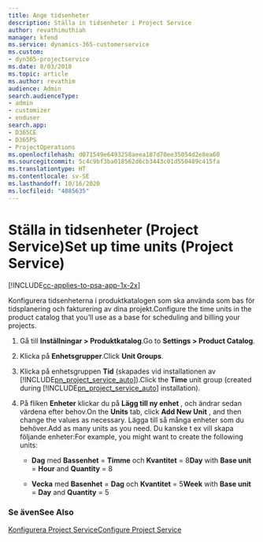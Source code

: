 ```yaml
---
title: Ange tidsenheter
description: Ställa in tidsenheter i Project Service
author: revathimuthiah
manager: kfend
ms.service: dynamics-365-customerservice
ms.custom:
- dyn365-projectservice
ms.date: 8/03/2018
ms.topic: article
ms.author: revathim
audience: Admin
search.audienceType:
- admin
- customizer
- enduser
search.app:
- D365CE
- D365PS
- ProjectOperations
ms.openlocfilehash: d071549e6493258aeea187d70ee35054d2e8ea60
ms.sourcegitcommit: 5c4c9bf3ba018562d6cb3443c01d550489c415fa
ms.translationtype: HT
ms.contentlocale: sv-SE
ms.lasthandoff: 10/16/2020
ms.locfileid: "4085635"
---
```

# <a name="set-up-time-units-project-service"></a><span data-ttu-id="4ec53-103">Ställa in tidsenheter (Project Service)</span><span class="sxs-lookup"><span data-stu-id="4ec53-103">Set up time units (Project Service)</span></span>

[!INCLUDE[cc-applies-to-psa-app-1x-2x](../includes/cc-applies-to-psa-app-1x-2x.md)]

<span data-ttu-id="4ec53-104">Konfigurera tidsenheterna i produktkatalogen som ska använda som bas för tidsplanering och fakturering av dina projekt.</span><span class="sxs-lookup"><span data-stu-id="4ec53-104">Configure the time units in the product catalog that you’ll use as a base for scheduling and billing your projects.</span></span>  
  
1. <span data-ttu-id="4ec53-105">Gå till **Inställningar > Produktkatalog**.</span><span class="sxs-lookup"><span data-stu-id="4ec53-105">Go to **Settings > Product Catalog**.</span></span>  
  
2. <span data-ttu-id="4ec53-106">Klicka på **Enhetsgrupper**.</span><span class="sxs-lookup"><span data-stu-id="4ec53-106">Click **Unit Groups**.</span></span>  
  
3. <span data-ttu-id="4ec53-107">Klicka på enhetsgruppen **Tid** (skapades vid installationen av [!INCLUDE[pn_project_service_auto](../includes/pn-project-service-auto.md)]).</span><span class="sxs-lookup"><span data-stu-id="4ec53-107">Click the **Time** unit group (created during [!INCLUDE[pn_project_service_auto](../includes/pn-project-service-auto.md)] installation).</span></span>  
  
4. <span data-ttu-id="4ec53-108">På fliken **Enheter** klickar du på **Lägg till ny enhet** , och ändrar sedan värdena efter behov.</span><span class="sxs-lookup"><span data-stu-id="4ec53-108">On the **Units** tab, click **Add New Unit** , and then change the values as necessary.</span></span> <span data-ttu-id="4ec53-109">Lägga till så många enheter som du behöver.</span><span class="sxs-lookup"><span data-stu-id="4ec53-109">Add as many units as you need.</span></span> <span data-ttu-id="4ec53-110">Du kanske t ex vill skapa följande enheter:</span><span class="sxs-lookup"><span data-stu-id="4ec53-110">For example, you might want to create the following units:</span></span>  
  
   - <span data-ttu-id="4ec53-111">**Dag** med **Bassenhet** = **Timme** och **Kvantitet** = 8</span><span class="sxs-lookup"><span data-stu-id="4ec53-111">**Day** with **Base unit** = **Hour** and **Quantity** = 8</span></span>  
  
   - <span data-ttu-id="4ec53-112">**Vecka** med **Basenhet** = **Dag** och **Kvantitet** = 5</span><span class="sxs-lookup"><span data-stu-id="4ec53-112">**Week** with **Base unit** = **Day** and **Quantity** = 5</span></span>  
  
### <a name="see-also"></a><span data-ttu-id="4ec53-113">Se även</span><span class="sxs-lookup"><span data-stu-id="4ec53-113">See Also</span></span>  
 [<span data-ttu-id="4ec53-114">Konfigurera Project Service</span><span class="sxs-lookup"><span data-stu-id="4ec53-114">Configure Project Service</span></span>](../psa/configure.md)
